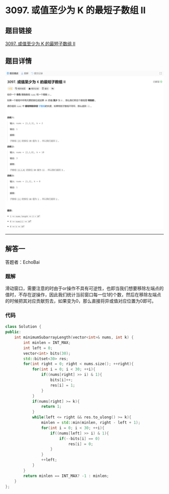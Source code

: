 # 3097. 或值至少为 K 的最短子数组 II
## 题目链接  
[3097. 或值至少为 K 的最短子数组 II](https://leetcode.cn/problems/shortest-subarray-with-or-at-least-k-ii/description/?envType=daily-question&envId=2025-01-17)
## 题目详情
![题目图片](Img/3097.png)

***
## 解答一
答题者：EchoBai

### 题解
滑动窗口，需要注意的时由于or操作不具有可逆性，也即当我们想要移除左端点的值时，不存在逆操作，因此我们统计当前窗口每一位1的个数，然后在移除左端点的时候把其对应贡献剪去，如果变为0，那么直接将异或值对应位置为0即可。

### 代码
``` cpp
class Solution {
public:
    int minimumSubarrayLength(vector<int>& nums, int k) {
        int minlen = INT_MAX;
        int left = 0;
        vector<int> bits(30);
        std::bitset<30> res;
        for(int right = 0; right < nums.size(); ++right){
            for(int i = 0; i < 30; ++i){
                if((nums[right] >> i) & 1){
                    bits[i]++;
                    res[i] = 1;
                }
            }
            if(nums[right] >= k){
                return 1;
            }
            while(left <= right && res.to_ulong() >= k){
                minlen = std::min(minlen, right - left + 1);
                for(int i = 0; i < 30; ++i){
                    if((nums[left] >> i) & 1){
                        if(--bits[i] == 0)
                            res[i] = 0;
                    }
                }
                ++left;
            }
        }
        return minlen == INT_MAX? -1 : minlen;
    }
};
```
